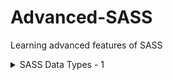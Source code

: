 # Advanced-SASS
Learning advanced features of SASS

<details>
  <summary>SASS Data Types - 1</summary>
  In SASS, there are total 7 data types -> Numbers, Strings, Colors, Lists, Maps, Booleans, Null.

  ### Numbers ###
  a number can be integer, decimal or with units like px, rem, em, % etc.

  ```scss
    .main-heading {
        font-weight: 400;
        line-height: 1.5;
        font-size: 5px; // rem, em or % 
    }
  ```
  ### Strings ###
  a string can defined with or without quotes("") like this

    ```scss
    .sub-heading {
        font-family: 'Helvetica', Arial, sans-serif;
        font-weight: bold;
        font-style: italic;
    }
  ```
  ### Colors ###

      ```scss
    .sub-heading {
        font-family: 'Helvetica', Arial, sans-serif;
        font-weight: bold;
        font-style: italic;
    }
  ```
  ### Colors ###

      ```scss
    .sub-heading {
        color: red;
        background-color: #ff0000;
        border-color: rgba(255, 0, 0, 0.5);
        outline-color: hsl(0, 100%, 50%);
    }
  ```
  ### Lists ###
    a list is like an array and can store multiple values. The values are itself another data-types and separated by space or commas.

    ```scss
    .sub-heading {
        margin: 10px 30px 15px 19px;
        font-family: 'Raleway', 'Dosis', 'Lato';
        border: 3px solid red;
    }
    ```
    
    ###  ###
      ```scss
    .sub-heading {
        
    }
  ```
    ###  ###
      ```scss
    .sub-heading {
        
    }
  ```
    ###  ###
      ```scss
    .sub-heading {
        
    }
  ```
    ###  ###
      ```scss
    .sub-heading {
        
    }
  ```
</details>
